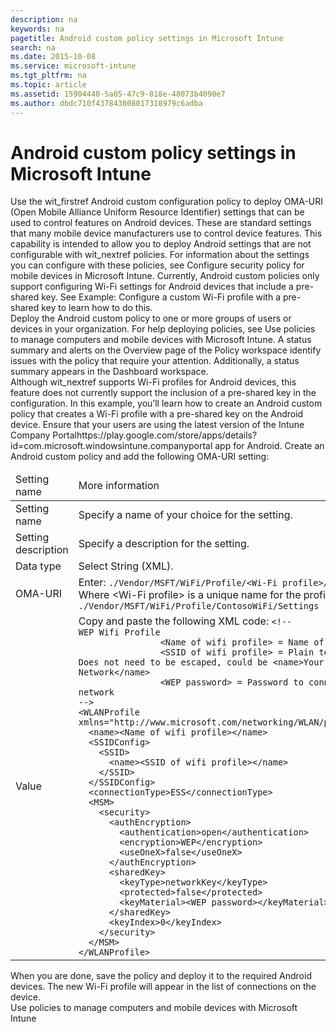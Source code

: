 ```yaml
---
description: na
keywords: na
pagetitle: Android custom policy settings in Microsoft Intune
search: na
ms.date: 2015-10-08
ms.service: microsoft-intune
ms.tgt_pltfrm: na
ms.topic: article
ms.assetid: 15904440-5a05-47c9-818e-48073b4090e7
ms.author: dbdc710f437843008017318979c6adba
---
```

# Android custom policy settings in Microsoft Intune
<?xml version="1.0" encoding="utf-8"?>
<developerWalkthroughDocument xmlns="http://ddue.schemas.microsoft.com/authoring/2003/5" xmlns:xlink="http://www.w3.org/1999/xlink" xmlns:xsi="http://www.w3.org/2001/XMLSchema-instance" xsi:schemaLocation="http://ddue.schemas.microsoft.com/authoring/2003/5 http://dduestorage.blob.core.windows.net/ddueschema/developer.xsd">
  <introduction>
    <para>Use the <token>wit_firstref</token> <ui>Android custom configuration policy</ui> to deploy OMA-URI (Open Mobile Alliance Uniform Resource Identifier) settings that can be used to control features on Android devices. These are standard settings that many mobile device manufacturers use to control device features.</para>
    <para>This capability is intended to allow you to deploy Android settings that are not configurable with <token>wit_nextref</token> policies. For information about the settings you can configure with these policies, see <link xlink:href="d27f2739-9791-4aae-a9db-01a4e59ccfe5">Configure security policy for mobile devices in Microsoft Intune</link>.</para>
    <alert class="note">
      <para>Currently, Android custom policies only support configuring Wi-Fi settings for Android devices that include a pre-shared key. See <link xlink:href="15904440-5a05-47c9-818e-48073b4090e7#BKMK_Example">Example: Configure a custom Wi-Fi profile with a pre-shared key</link> to learn how to do this.</para>
    </alert>
  </introduction>
  <section>
    <title>How to create an Android custom policy</title>
    <content>
      <para/>
      <procedure>
        <title/>
        <steps class="ordered">
          <step>
            <content>
              <para>In the <externalLink><linkText>Microsoft Intune administration console</linkText><linkUri>https://manage.microsoft.com</linkUri></externalLink>, click <ui>Policy</ui> &gt; <ui>Overview</ui> &gt; <ui>Add Policy</ui>.</para>
            </content>
          </step>
          <step>
            <content>
              <para>Configure a policy of the type <ui>Android</ui> &gt; <ui>Custom Configuration</ui>.</para>
              <para>For help creating and deploying policies, see <link xlink:href="efb4dcd6-56ea-44a8-8fe2-6f1542fc75ec">Use policies to manage computers and mobile devices in Windows Intune</link>.</para>
              <para>You can only create and deploy a custom policy of this type. Recommended settings are not available.</para>
            </content>
          </step>
          <step>
            <content>
              <para>Use the following table to help you configure the general policy settings:</para>
              <table xmlns:caps="http://schemas.microsoft.com/build/caps/2013/11">
                <thead>
                  <tr>
                    <TD>
                      <para>Setting name</para>
                    </TD>
                    <TD>
                      <para>More information</para>
                    </TD>
                  </tr>
                </thead>
                <tbody>
                  <tr>
                    <TD>
                      <para>
                        <ui>Name</ui>
                      </para>
                    </TD>
                    <TD>
                      <para>Enter a unique name for the Android custom policy to help you identify it in the <token>wit_nextref</token> console.</para>
                    </TD>
                  </tr>
                  <tr>
                    <TD>
                      <para>
                        <ui>Description</ui>
                      </para>
                    </TD>
                    <TD>
                      <para>Provide a description that gives an overview of the Android custom policy and other relevant information that helps you to locate it.</para>
                    </TD>
                  </tr>
                </tbody>
              </table>
            </content>
          </step>
          <step>
            <content>
              <para>In the <ui>OMA-URI Settings</ui> section, click <ui>Add</ui> to add a setting. You can also edit or delete an existing setting.</para>
            </content>
          </step>
          <step>
            <content>
              <para>In the <ui>Add or Edit OMA-URI Setting</ui> dialog box, specify the following information:</para>
              <table xmlns:caps="http://schemas.microsoft.com/build/caps/2013/11">
                <thead>
                  <tr>
                    <TD>
                      <para>Item</para>
                    </TD>
                    <TD>
                      <para>More information</para>
                    </TD>
                  </tr>
                </thead>
                <tbody>
                  <tr>
                    <TD>
                      <para>
                        <ui>Setting name</ui>
                      </para>
                    </TD>
                    <TD>
                      <para>Enter a unique name for the OMA-URI setting to help you identify it in the list of settings.</para>
                    </TD>
                  </tr>
                  <tr>
                    <TD>
                      <para>
                        <ui>Setting description</ui>
                      </para>
                    </TD>
                    <TD>
                      <para>Provide a description that gives an overview of the setting and other relevant information to help you locate it.</para>
                    </TD>
                  </tr>
                  <tr>
                    <TD>
                      <para>
                        <ui>Data type</ui>
                      </para>
                    </TD>
                    <TD>
                      <para>Select the date type in which you will specify this OMA-URI setting. Choose from:</para>
                      <list class="bullet">
                        <listItem>
                          <para>
                            <ui>String</ui>
                          </para>
                        </listItem>
                        <listItem>
                          <para>
                            <ui>String (XML)</ui>
                          </para>
                        </listItem>
                        <listItem>
                          <para>
                            <ui>Date and time</ui>
                          </para>
                        </listItem>
                        <listItem>
                          <para>
                            <ui>Integer</ui>
                          </para>
                        </listItem>
                        <listItem>
                          <para>
                            <ui>Floating point</ui>
                          </para>
                        </listItem>
                        <listItem>
                          <para>
                            <ui>Boolean</ui>
                          </para>
                        </listItem>
                      </list>
                    </TD>
                  </tr>
                  <tr>
                    <TD>
                      <para>
                        <ui>OMA-URI (case sensitive)</ui>
                      </para>
                    </TD>
                    <TD>
                      <para>Specify the OMA-URI you want to supply a setting for.</para>
                    </TD>
                  </tr>
                  <tr>
                    <TD>
                      <para>
                        <ui>Value</ui>
                      </para>
                    </TD>
                    <TD>
                      <para>Specify the value to associate with the OMA-URI you specified previously.</para>
                    </TD>
                  </tr>
                </tbody>
              </table>
            </content>
          </step>
          <step>
            <content>
              <para>Click <ui>OK</ui> to save the setting and return to the <ui>Create Policy</ui> page.</para>
            </content>
          </step>
          <step>
            <content>
              <para>Continue to add as many settings as you require. When you are done, click <ui>Save Policy</ui>.</para>
            </content>
          </step>
          <step>
            <content>
              <para>The new policy displays in the <ui>Configuration Policies</ui> node of the <ui>Policy</ui> workspace.</para>
            </content>
          </step>
        </steps>
      </procedure>
    </content>
  </section>
  <section>
    <title>Deploy an Android custom policy</title>
    <content>
      <list class="bullet">
        <listItem>
          <para>Deploy the Android custom policy to one or more groups of users or devices in your organization.</para>
        </listItem>
      </list>
      <para>For help deploying policies, see <link xlink:href="efb4dcd6-56ea-44a8-8fe2-6f1542fc75ec">Use policies to manage computers and mobile devices with Microsoft Intune</link>.</para>
      <para>A status summary and alerts on the <ui>Overview</ui> page of the <ui>Policy</ui> workspace identify issues with the policy that require your attention. Additionally, a status summary appears in the <ui>Dashboard</ui> workspace.</para>
    </content>
  </section>
  <section address="BKMK_Example">
    <title>Example: Configure a custom Wi-Fi profile with a pre-shared key</title>
    <content>
      <para>Although <token>wit_nextref</token> supports Wi-Fi profiles for Android devices, this feature does not currently support the inclusion of a pre-shared key in the configuration. In this example, you’ll learn how to create an Android custom policy that creates a Wi-Fi profile with a pre-shared key on the Android device.</para>
      <procedure>
        <title>To create a Wi-Fi profile with a pre-shared key</title>
        <steps class="ordered">
          <step>
            <content>
              <para>Ensure that your users are using the latest version of the <externalLink><linkText>Intune Company Portal</linkText><linkUri>https://play.google.com/store/apps/details?id=com.microsoft.windowsintune.companyportal</linkUri></externalLink> app for Android.</para>
            </content>
          </step>
          <step>
            <content>
              <para>Create an Android custom policy and add the following OMA-URI setting:</para>
              <table xmlns:caps="http://schemas.microsoft.com/build/caps/2013/11">
                <thead>
                  <tr>
                    <TD>
                      <para>Setting name</para>
                    </TD>
                    <TD>
                      <para>More information</para>
                    </TD>
                  </tr>
                </thead>
                <tbody>
                  <tr>
                    <TD>
                      <para>
                        <ui>Setting name</ui>
                      </para>
                    </TD>
                    <TD>
                      <para>Specify a name of your choice for the setting.</para>
                    </TD>
                  </tr>
                  <tr>
                    <TD>
                      <para>
                        <ui>Setting description</ui>
                      </para>
                    </TD>
                    <TD>
                      <para>Specify a description for the setting.</para>
                    </TD>
                  </tr>
                  <tr>
                    <TD>
                      <para>
                        <ui>Data type</ui>
                      </para>
                    </TD>
                    <TD>
                      <para>Select <ui>String (XML)</ui>.</para>
                    </TD>
                  </tr>
                  <tr>
                    <TD>
                      <para>
                        <ui>OMA-<?Comment RS: To be decided. 2015-04-07T14:00:00Z  Id='0?>URI<?CommentEnd Id='0'
    ?></ui>
                      </para>
                    </TD>
                    <TD>
                      <para>Enter:</para>
                      <code>./Vendor/MSFT/WiFi/Profile/<placeholder>&lt;Wi-Fi profile&gt;</placeholder>/Settings
</code>
                      <para>Where <placeholder>&lt;Wi-Fi profile&gt;</placeholder> is a unique name for the profile.</para>
                      <para>
                        <ui>Example:</ui> </para>
                      <code>./Vendor/MSFT/WiFi/Profile/ContosoWiFi/Settings
</code>
                    </TD>
                  </tr>
                  <tr>
                    <TD>
                      <para>
                        <ui>Value</ui>
                      </para>
                    </TD>
                    <TD>
                      <para>Copy and paste the following XML code:</para>
                      <code>&lt;!--
WEP Wifi Profile
                <placeholder>&lt;Name of wifi profile&gt;</placeholder> = Name of profile 
                <placeholder>&lt;SSID of wifi profile&gt;</placeholder> = Plain text of SSID. Does not need to be escaped, could be &lt;name&gt;Your Company's Network&lt;/name&gt;
                <placeholder>&lt;WEP password&gt;</placeholder> = Password to connect to the network
--&gt;
&lt;WLANProfile 
xmlns="http://www.microsoft.com/networking/WLAN/profile/v1"&gt;
  &lt;name&gt;<placeholder>&lt;Name of wifi profile&gt;</placeholder>&lt;/name&gt;
  &lt;SSIDConfig&gt;
    &lt;SSID&gt;
      &lt;name&gt;<placeholder>&lt;SSID of wifi profile&gt;</placeholder>&lt;/name&gt;
    &lt;/SSID&gt;
  &lt;/SSIDConfig&gt;
  &lt;connectionType&gt;ESS&lt;/connectionType&gt;
  &lt;MSM&gt;
    &lt;security&gt;
      &lt;authEncryption&gt;
        &lt;authentication&gt;open&lt;/authentication&gt;
        &lt;encryption&gt;WEP&lt;/encryption&gt;
        &lt;useOneX&gt;false&lt;/useOneX&gt;
      &lt;/authEncryption&gt;
      &lt;sharedKey&gt;
        &lt;keyType&gt;networkKey&lt;/keyType&gt;
        &lt;protected&gt;false&lt;/protected&gt;
        &lt;keyMaterial&gt;<placeholder>&lt;WEP password&gt;</placeholder>&lt;/keyMaterial&gt;
      &lt;/sharedKey&gt;
      &lt;keyIndex&gt;0&lt;/keyIndex&gt;
    &lt;/security&gt;
  &lt;/MSM&gt;
&lt;/WLANProfile&gt;</code>
                    </TD>
                  </tr>
                </tbody>
              </table>
            </content>
          </step>
          <step>
            <content>
              <para>When you are done, save the policy and deploy it to the required Android devices. The new Wi-Fi profile will appear in the list of connections on the device.</para>
            </content>
          </step>
        </steps>
      </procedure>
    </content>
  </section>
  <relatedTopics>
    <link xlink:href="efb4dcd6-56ea-44a8-8fe2-6f1542fc75ec">Use policies to manage computers and mobile devices with Microsoft Intune</link>
  </relatedTopics>
</developerWalkthroughDocument>
